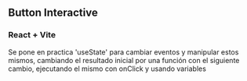 ## Button Interactive
### React + Vite

Se pone en practica 'useState' para cambiar eventos y manipular estos mismos, cambiando el resultado inicial por una función con el siguiente cambio, ejecutando el mismo con onClick y usando variables